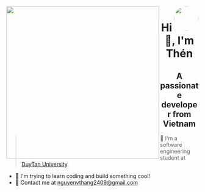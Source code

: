 <!--
**VanThen60hz/VanThen60hz** is a ✨ _special_ ✨ repository because its `README.md` (this file) appears on your GitHub profile.

Here are some ideas to get you started:

- 🔭 I’m currently working on ...
- 🌱 I’m currently learning ...
- 👯 I’m looking to collaborate on ...
- 🤔 I’m looking for help with ...
- 💬 Ask me about ...
- 📫 How to reach me: ...
- 😄 Pronouns: ...
- ⚡ Fun fact: ...
-->

<img align="left" width="400" src="https://github.githubassets.com/images/modules/profile/profile-first-repo.svg" />
<img align="right" width="64" src="https://github.com/VanThen60hz.png" style="border-radius: 50%;" />
<h1 align="center">Hi 👋, I'm Thén</h1>
<h2 align="center">A passionate developer from Vietnam</h2>

> 🔭 I'm a software engineering student at [DuyTan University](https://duytan.edu.vn/).
- 🌱 I'm trying to learn coding and build something cool!
- 💬 Contact me at [nguyenvthang2409@gmail.com](mailto:nguyenvthang2409@gmail.com)
